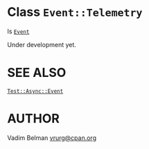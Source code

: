 Class `Event::Telemetry`
========================

Is [`Event`](https://github.com/vrurg/raku-Test-Async/blob/v0.1.1/docs/md/Test/Async/Event.md)

Under development yet.

SEE ALSO
========

[`Test::Async::Event`](https://github.com/vrurg/raku-Test-Async/blob/v0.1.1/docs/md/Test/Async/Event.md)

AUTHOR
======

Vadim Belman <vrurg@cpan.org>

